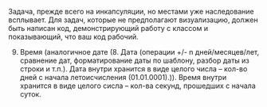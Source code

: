 Задача, прежде всего на инкапсуляции, но местами уже наследование всплывает.
Для задач, которые не предполагают визуализацию, должен быть написан код, демонстрирующий работу с классом и показывающий, что ваш код рабочий.

9. Время (аналогичное дате (8. Дата (операции +/- n дней/месяцев/лет, сравнение дат, форматирование даты по шаблону, разбор даты из строки и т.п.). Дата внутри хранится в виде целого числа – кол-во дней с начала летоисчисления (01.01.0001).)). Время внутри хранится в виде целого сисла – кол-ва секунд, прошедших с начала суток.
